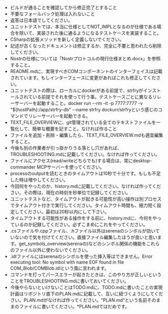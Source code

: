 - ビルドが通ることを確認してから修正完了とすること
- 不要なフォールバック処理は入れないこと
- 返答は日本語でしてください。
- ユニットテストでは、本当に仕様としてNOT_IMPLとなるのが仕様である場合を除いて、実装された後に通るようになるテストケースを実装すること。
- CSharpの拡張メソッドを新しく定義しないでください。
- 記述が古くなったドキュメントは修正するか、完全に不要と思われたら削除してください。
- Nostrの仕様については「Nostrプロトコルの現行仕様まとめ.docx」を参照すること。
- README.mdに、実現すべきCOMコンポーネントのインターフェイスは記載されています。もしインターフェースに変更があればこれも修正してください。
- ユニットテストの際は、ローカルにdockerがある前提で、strfryがインストールされている前提でそれを使って行う事。テストケースごとに異なるリレーサーバーを起動すること。docker run --rm -it -p 7777:7777 -v "${hostPath}:/app/strfry-db" --name strfry dockurr/strfryという感じのコマンドでリレーサーバーを起動できる。
- TEXT_FILE_OVERVIEWに、git管理されている全てのテキストファイルを一覧化して、簡単な概要を記すこと。なければ作ること
- ファイルを追加・削除・編集したら、TEXT_FILE_OVERVIEW.mdも適宜編集すること。
- 今後も別の作業者が引っ掛かりうる落とし穴があれば、TROUBLESHOOTING.mdに記載してください。なければ作ってください。
- ファイルにアクセス(read/writeどちらでも)する場合は、常にdesktop-commander MCPサーバーを使ってください。
- processのoutputを読むときのタイムアウトは10秒で十分です。もしも不足した時は増やしてください。
- 今回何をやったのか、history.mdに記載してください。なければ作ってください。その際は、現在の時刻を秒単位で記録してください。
- ユニットテストなど、タイムアウトが起きる可能性が高い操作は別プロセスでタイムアウト付きで実行してください。タイムアウト時間も、極力短く設定してください。最初は20秒以内にして下さい。
- タイムアウトする可能性がある操作をする前に、history.mdに、今何をやっているのか記録してください。必ずこまめにこれをやってください。
- .csファイルや.cppファイル、.hファイル以外はserenaのシンボルが効いていないので気を付けてください。直接ファイル編集したほうが良いと思います。get_symbols_overview(serenaの)などのシンボル関係の機能をこれらのファイル以外に使わないでください。
- .idlファイルにはserenaのシンボルを使った挿入等はできません。Error executing tool: No symbol with name EOF found in file COM_Blob/COMBlob.idlという風に言われます。
- コマンドを打ってパースエラーが起きたときは、このやり方が正しいということをTROUBLESHOOTING.mdに書いておいてください。
- 今後やらないといけないことはTODO.mdに、TODO.mdに書いたことの実現計画はリポジトリ直下のPLAN.mdに記載して、互いに紐づくようにしてください。PLAN.mdがなければ作ってください。"PLAN.md"という名前そのままのファイルに書いてください。*PLAN.mdではだめです。
